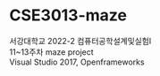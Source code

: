 # CSE3013-maze
서강대학교 2022-2 컴퓨터공학설계및실험I<br/>
11~13주차 maze project<br/>
Visual Studio 2017, Openframeworks<br/>


